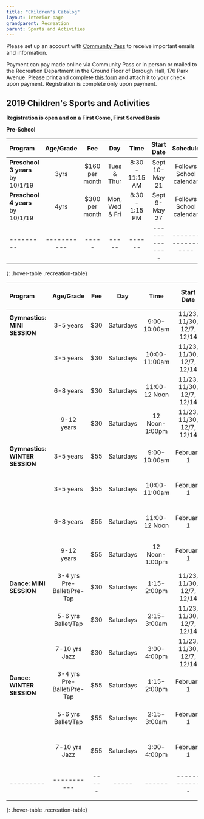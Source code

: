 ```yaml
---
title: "Children's Catalog"
layout: interior-page
grandparent: Recreation
parent: Sports and Activities
---
```

 
Please set up an account with [Community Pass]({{site.data.links.community-pass.href}}) to receive important emails and information. 

Payment can pay made online via Community Pass or in person or mailed to the Recreation Department in the Ground Floor of Borough Hall, 176 Park Avenue.  Please print and complete [this form](https://storage.googleapis.com/static.rutherford-nj.com/recreation/Recreation_ProgramRegistration.pdf) and attach it to your check upon payment. Registration is complete only upon payment.

## 2019 Children's Sports and Activities
**Registration is open and on a First Come, First Served Basis**

**Pre-School**

| Program | Age/Grade | Fee |	Day | Time | Start Date |	Schedule | Location |
|:--------|:---------:|:---:|:---:|:----:|:-------------:|:---------:|:--------:|
| **Preschool 3 years** by 10/1/19 | 3yrs | $160 per month | Tues & Thur | 8:30 - 11:15 AM | Sept 10-May 21 | Follows School calendar | Tamblyn Field Civic Center |
| **Preschool 4 years** by 10/1/19 | 4yrs | $300 per month | Mon, Wed & Fri | 8:30 - 1:15 PM | Sept 9-May 27 | Follows School calendar | Tamblyn Field Civic Center |
|---------|-----------|-----|-----|------|-------------|------------------|-------------------|----------|
{: .hover-table .recreation-table}


| Program | Age/Grade | Fee |	Day | Time | Start Date | Number of classes | Location |
|:--------|:---------:|:---:|:---:|:--------------:|:-------------:|:-------------:|:--------:|
| **Gymnastics: MINI SESSION**| 3-5 years | $30 | Saturdays  | 9:00-10:00am  | 11/23, 11/30, 12/7, 12/14  | 4 | Tamblyn Field Civic Center |
|              | 3-5 years | $30 | Saturdays | 10:00-11:00am  | 11/23, 11/30, 12/7, 12/14  | 4 | Tamblyn Field Civic Center |
|              | 6-8 years | $30 | Saturdays | 11:00-12 Noon  | 11/23, 11/30, 12/7, 12/14  | 4 | Tamblyn Field Civic Center |
|              | 9-12 years| $30 | Saturdays | 12 Noon-1:00pm  | 11/23, 11/30, 12/7, 12/14  | 4 | Tamblyn Field Civic Center |
| **Gymnastics: WINTER SESSION**| 3-5 years | $55 | Saturdays  | 9:00-10:00am  | February 1 | 8 | Tamblyn Field Civic Center |
|              | 3-5 years | $55 | Saturdays  | 10:00-11:00am  | February 1 | 8 | Tamblyn Field Civic Center |
|              | 6-8 years | $55 | Saturdays  | 11:00-12 Noon  | February 1 | 8 | Tamblyn Field Civic Center |
|              | 9-12 years| $55 | Saturdays  | 12 Noon-1:00pm | February 1 | 8 | Tamblyn Field Civic Center |
| **Dance: MINI SESSION**| 3-4 yrs Pre-Ballet/Pre-Tap | $30 | Saturdays  | 1:15-2:00pm  | 11/23, 11/30, 12/7, 12/14 | 4 | Tamblyn Field Civic Center |
|              | 5-6 yrs Ballet/Tap | $30 | Saturdays  | 2:15-3:00am  | 11/23, 11/30, 12/7, 12/14 | 4 | Tamblyn Field Civic Center |
|              | 7-10 yrs Jazz | $30 | Saturdays  | 3:00-4:00pm  | 11/23, 11/30, 12/7, 12/14 | 4 | Tamblyn Field Civic Center |   
| **Dance: WINTER SESSION**| 3-4 yrs Pre-Ballet/Pre-Tap | $55 | Saturdays  | 1:15-2:00pm  | February 1 | 8 | Tamblyn Field Civic Center |
|              | 5-6 yrs Ballet/Tap | $55 | Saturdays  | 2:15-3:00am  | February 1 | 8 | Tamblyn Field Civic Center |
|              | 7-10 yrs Jazz | $55 | Saturdays  | 3:00-4:00pm  | February 1 | 8  | Tamblyn Field Civic Center |   
|---------|-----------|-----|-----|------|-------------|-------------------|----------|
{: .hover-table .recreation-table}







